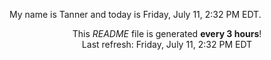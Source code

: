 My name is Tanner and today is Friday, July 11, 2:32 PM EDT.

<p align="center">This <i>README</i> file is generated <b>every 3 hours</b>!</br>Last refresh: Friday, July 11, 2:32 PM EDT<br /></p>
